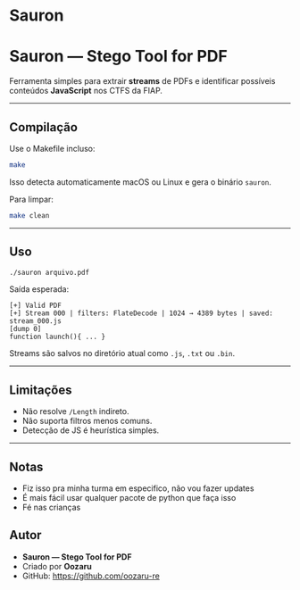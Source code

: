 # Sauron


# Sauron — Stego Tool for PDF

Ferramenta simples para extrair **streams** de PDFs e identificar possíveis conteúdos **JavaScript** nos CTFS da FIAP.

---

## Compilação
Use o Makefile incluso:
```bash
make
```
Isso detecta automaticamente macOS ou Linux e gera o binário `sauron`.

Para limpar:
```bash
make clean
```

---

## Uso
```bash
./sauron arquivo.pdf
```

Saída esperada:
```
[+] Valid PDF
[+] Stream 000 | filters: FlateDecode | 1024 → 4389 bytes | saved: stream_000.js
[dump 0]
function launch(){ ... }
```

Streams são salvos no diretório atual como `.js`, `.txt` ou `.bin`.

---

## Limitações
- Não resolve `/Length` indireto.
- Não suporta filtros menos comuns.
- Detecção de JS é heurística simples.

---

## Notas 
- Fiz isso pra minha turma em especifico, não vou fazer updates
- É mais fácil usar qualquer pacote de python que faça isso
- Fé nas crianças

## Autor
- **Sauron — Stego Tool for PDF**
- Criado por **Oozaru**  
- GitHub: https://github.com/oozaru-re


